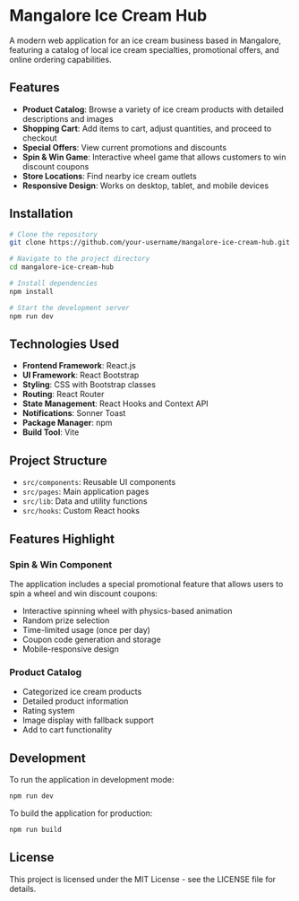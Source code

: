 # Mangalore Ice Cream Hub

A modern web application for an ice cream business based in Mangalore, featuring a catalog of local ice cream specialties, promotional offers, and online ordering capabilities.

## Features

- **Product Catalog**: Browse a variety of ice cream products with detailed descriptions and images
- **Shopping Cart**: Add items to cart, adjust quantities, and proceed to checkout
- **Special Offers**: View current promotions and discounts
- **Spin & Win Game**: Interactive wheel game that allows customers to win discount coupons
- **Store Locations**: Find nearby ice cream outlets
- **Responsive Design**: Works on desktop, tablet, and mobile devices

## Installation

```bash
# Clone the repository
git clone https://github.com/your-username/mangalore-ice-cream-hub.git

# Navigate to the project directory
cd mangalore-ice-cream-hub

# Install dependencies
npm install

# Start the development server
npm run dev
```

## Technologies Used

- **Frontend Framework**: React.js
- **UI Framework**: React Bootstrap
- **Styling**: CSS with Bootstrap classes
- **Routing**: React Router
- **State Management**: React Hooks and Context API
- **Notifications**: Sonner Toast
- **Package Manager**: npm
- **Build Tool**: Vite

## Project Structure

- `src/components`: Reusable UI components
- `src/pages`: Main application pages
- `src/lib`: Data and utility functions
- `src/hooks`: Custom React hooks

## Features Highlight

### Spin & Win Component

The application includes a special promotional feature that allows users to spin a wheel and win discount coupons:

- Interactive spinning wheel with physics-based animation
- Random prize selection
- Time-limited usage (once per day)
- Coupon code generation and storage
- Mobile-responsive design

### Product Catalog

- Categorized ice cream products
- Detailed product information
- Rating system
- Image display with fallback support
- Add to cart functionality

## Development

To run the application in development mode:

```bash
npm run dev
```

To build the application for production:

```bash
npm run build
```

## License

This project is licensed under the MIT License - see the LICENSE file for details.
